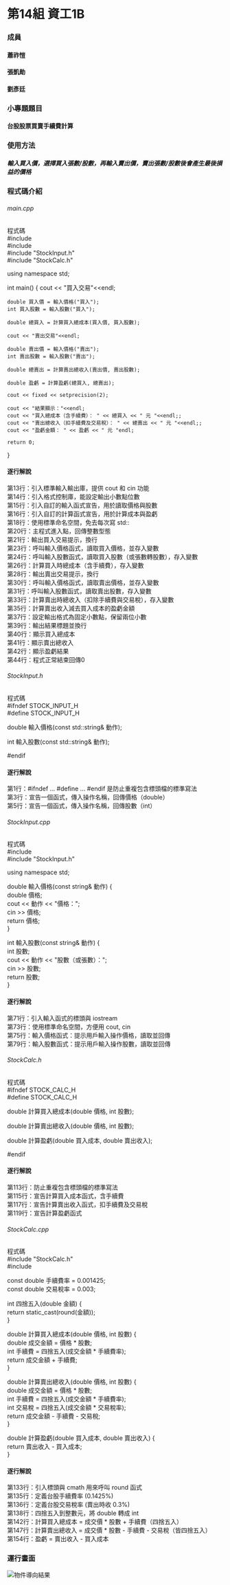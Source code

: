 #  第14組 資工1B
### 成員
#### 蕭祚愷
####  張凱勛
####  劉彥廷
###  小專題題目
####  台股股票買賣手續費計算
###  使用方法
##### 輸入買入價，選擇買入張數/股數，再輸入賣出價，賣出張數/股數後會產生最後損益的價格
### 程式碼介紹
###### main.cpp  
程式碼  
#include <iostream>  
#include <iomanip>  
#include "StockInput.h"  
#include "StockCalc.h"  

using namespace std;

int main() {
    cout << "買入交易"<<endl;

    double 買入價 = 輸入價格("買入");
    int 買入股數 = 輸入股數("買入");

    double 總買入 = 計算買入總成本(買入價, 買入股數);

    cout << "賣出交易"<<endl;

    double 賣出價 = 輸入價格("賣出");
    int 賣出股數 = 輸入股數("賣出");

    double 總賣出 = 計算賣出總收入(賣出價, 賣出股數);

    double 盈虧 = 計算盈虧(總買入, 總賣出);

    cout << fixed << setprecision(2);

    cout << "結果顯示："<<endl;
    cout << "買入總成本（含手續費）： " << 總買入 << " 元 "<<endl;;
    cout << "賣出總收入（扣手續費及交易稅）： " << 總賣出 << " 元 "<<endl;;
    cout << "盈虧金額： " << 盈虧 << " 元 "endl;

    return 0;
}
#### 逐行解說  
第13行：引入標準輸入輸出庫，提供 cout 和 cin 功能  
第14行：引入格式控制庫，能設定輸出小數點位數  
第15行：引入自訂的輸入函式宣告，用於讀取價格與股數  
第16行：引入自訂的計算函式宣告，用於計算成本與盈虧  
第18行：使用標準命名空間，免去每次寫 std::  
第20行：主程式進入點，回傳整數型態  
第21行：輸出買入交易提示，換行  
第23行：呼叫輸入價格函式，讀取買入價格，並存入變數  
第24行：呼叫輸入股數函式，讀取買入股數（或張數轉股數），存入變數  
第26行：計算買入時總成本（含手續費），存入變數  
第28行：輸出賣出交易提示，換行  
第30行：呼叫輸入價格函式，讀取賣出價格，並存入變數  
第31行：呼叫輸入股數函式，讀取賣出股數，存入變數  
第33行：計算賣出時總收入（扣除手續費與交易稅），存入變數  
第35行：計算賣出收入減去買入成本的盈虧金額  
第37行：設定輸出格式為固定小數點，保留兩位小數  
第39行：輸出結果標題並換行  
第40行：顯示買入總成本  
第41行：顯示賣出總收入  
第42行：顯示盈虧結果  
第44行：程式正常結束回傳0  

###### StockInput.h  
程式碼  
#ifndef STOCK_INPUT_H  
#define STOCK_INPUT_H  

double 輸入價格(const std::string& 動作);  

int 輸入股數(const std::string& 動作);  

#endif  

#### 逐行解說
第1行：#ifndef ... #define ... #endif 是防止重複包含標頭檔的標準寫法  
第3行：宣告一個函式，傳入操作名稱，回傳價格（double）  
第5行：宣告一個函式，傳入操作名稱，回傳股數（int）  
###### StockInput.cpp  
程式碼  
#include <iostream>  
#include "StockInput.h"  

using namespace std;   

double 輸入價格(const string& 動作) {  
    double 價格;  
    cout << 動作 << "價格：";  
    cin >> 價格;  
    return 價格;  
}  

int 輸入股數(const string& 動作) {  
    int 股數;  
    cout << 動作 << "股數（或張數）：";  
    cin >> 股數;  
    return 股數;  
}

#### 逐行解說  
第71行：引入輸入函式的標頭與 iostream  
第73行：使用標準命名空間，方便用 cout, cin  
第75行：輸入價格函式：提示用戶輸入操作價格，讀取並回傳  
第79行：輸入股數函式：提示用戶輸入操作股數，讀取並回傳  

###### StockCalc.h  
程式碼   
#ifndef STOCK_CALC_H  
#define STOCK_CALC_H  

double 計算買入總成本(double 價格, int 股數);  

double 計算賣出總收入(double 價格, int 股數);  

double 計算盈虧(double 買入成本, double 賣出收入);  

#endif  

#### 逐行解說  
第113行：防止重複包含標頭檔的標準寫法  
第115行：宣告計算買入成本函式，含手續費  
第117行：宣告計算賣出收入函式，扣手續費及交易稅  
第119行：宣告計算盈虧函式  

###### StockCalc.cpp  
程式碼  
#include "StockCalc.h"  
#include <cmath>  

const double 手續費率 = 0.001425;  
const double 交易稅率 = 0.003;  

int 四捨五入(double 金額) {   
    return static_cast<int>(round(金額));  
}  

double 計算買入總成本(double 價格, int 股數) {  
    double 成交金額 = 價格 * 股數;  
    int 手續費 = 四捨五入(成交金額 * 手續費率);  
    return 成交金額 + 手續費;  
}  

double 計算賣出總收入(double 價格, int 股數) {  
    double 成交金額 = 價格 * 股數;  
    int 手續費 = 四捨五入(成交金額 * 手續費率);  
    int 交易稅 = 四捨五入(成交金額 * 交易稅率);  
    return 成交金額 - 手續費 - 交易稅;  
}  

double 計算盈虧(double 買入成本, double 賣出收入) {  
    return 賣出收入 - 買入成本;  
}  
#### 逐行解說  
第133行：引入標頭與 cmath 用來呼叫 round 函式  
第135行：定義台股手續費率 (0.1425%)  
第136行：定義台股交易稅率 (賣出時收 0.3%)  
第138行：四捨五入到整數元，將 double 轉成 int  
第142行：計算買入總成本 = 成交價 * 股數 + 手續費（四捨五入）  
第147行：計算賣出總收入 = 成交價 * 股數 - 手續費 - 交易稅（皆四捨五入）  
第154行：盈虧 = 賣出收入 - 買入成本  

### 運行畫面

![物件導向結果](https://github.com/user-attachments/assets/b84beb70-87af-4012-be16-7b1d55326778)
